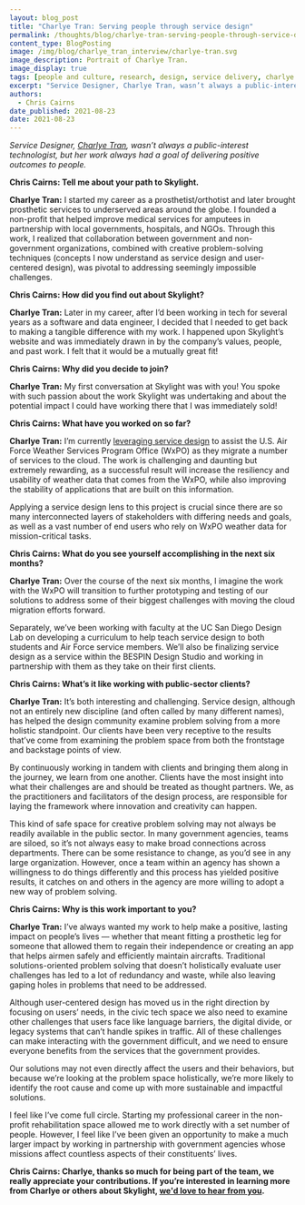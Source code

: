 ```yaml
---
layout: blog_post
title: "Charlye Tran: Serving people through service design"
permalink: /thoughts/blog/charlye-tran-serving-people-through-service-design/
content_type: BlogPosting
image: /img/blog/charlye_tran_interview/charlye-tran.svg
image_description: Portrait of Charlye Tran.
image_display: true
tags: [people and culture, research, design, service delivery, charlye tran]
excerpt: "Service Designer, Charlye Tran, wasn’t always a public-interest technologist, but her work always had a goal of delivering positive outcomes to people."
authors:
  - Chris Cairns
date_published: 2021-08-23
date: 2021-08-23
---
```


*Service Designer, [Charlye Tran](/company/about/#charlye-tran), wasn’t always a public-interest technologist, but her work always had a goal of delivering positive outcomes to people.*

**Chris Cairns: Tell me about your path to Skylight.**

**Charlye Tran:** I started my career as a prosthetist/orthotist and later brought prosthetic services to underserved areas around the globe. I founded a non-profit that helped improve medical services for amputees in partnership with local governments, hospitals, and NGOs. Through this work, I realized that collaboration between government and non-government organizations, combined with creative problem-solving techniques (concepts I now understand as service design and user-centered design), was pivotal to addressing seemingly impossible challenges.

**Chris Cairns: How did you find out about Skylight?**

**Charlye Tran:** Later in my career, after I’d been working in tech for several years as a software and data engineer, I decided that I needed to get back to making a tangible difference with my work. I happened upon Skylight’s website and was immediately drawn in by the company’s values, people, and past work. I felt that it would be a mutually great fit!

**Chris Cairns: Why did you decide to join?**

**Charlye Tran:** My first conversation at Skylight was with you! You spoke with such passion about the work Skylight was undertaking and about the potential impact I could have working there that I was immediately sold!

**Chris Cairns: What have you worked on so far?**

**Charlye Tran:** I’m currently [leveraging service design](/work/experience/usaf-service-design-capacity-building/) to assist the U.S. Air Force Weather Services Program Office (WxPO) as they migrate a number of services to the cloud. The work is challenging and daunting but extremely rewarding, as a successful result will increase the resiliency and usability of weather data that comes from the WxPO, while also improving the stability of applications that are built on this information.

Applying a service design lens to this project is crucial since there are so many interconnected layers of stakeholders with differing  needs and goals, as well as a vast number of end users who rely on WxPO weather data for mission-critical tasks.

**Chris Cairns: What do you see yourself accomplishing in the next six months?**

**Charlye Tran:** Over the course of the next six months, I imagine the work with the WxPO will transition to further prototyping and testing of our solutions to address some of their biggest challenges with moving the cloud migration efforts forward.

Separately, we’ve been working with faculty at the UC San Diego Design Lab on developing a curriculum to help teach service design to both students and Air Force service members. We’ll also be finalizing service design as a service within the BESPIN Design Studio and working in partnership with them as they take on their first clients.

**Chris Cairns: What’s it like working with public-sector clients?**

**Charlye Tran:** It’s both interesting and challenging. Service design, although not an entirely new discipline (and often called by many different names), has helped the design community examine problem solving from a more holistic standpoint. Our clients have been very receptive to the results that’ve come from examining the problem space from both the frontstage and backstage points of view.

By continuously working in tandem with clients and bringing them along in the journey, we learn from one another. Clients have the most insight into what their challenges are and should be treated as thought partners. We, as the practitioners and facilitators of the design process, are responsible for laying the framework where innovation and creativity can happen.

This kind of safe space for creative problem solving may not always be readily available in the public sector. In many government agencies, teams are siloed, so it’s not always easy to make broad connections across departments. There can be some resistance to change, as you’d see in any large organization. However, once a team within an agency has shown a willingness to do things differently and this process has yielded positive results, it catches on and others in the agency are more willing to adopt a new way of problem solving.

**Chris Cairns: Why is this work important to you?**

**Charlye Tran:** I’ve always wanted my work to help make a positive, lasting impact on people’s lives — whether that meant fitting a prosthetic leg for someone that allowed them to regain their independence or creating an app that helps airmen safely and efficiently maintain aircrafts. Traditional solutions-oriented problem solving that doesn’t holistically evaluate user challenges has led to a lot of redundancy and waste, while also leaving gaping holes in problems that need to be addressed.

Although user-centered design has moved us in the right direction by focusing on users’ needs, in the civic tech space we also need to examine other challenges that users face like language barriers, the digital divide, or legacy systems that can’t handle spikes in traffic. All of these challenges can make interacting with the government difficult, and we need to ensure everyone benefits from the services that the government provides.

Our solutions may not even directly affect the users and their behaviors, but because we’re looking at the problem space holistically, we’re more likely to identify the root cause and come up with more sustainable and impactful solutions.

I feel like I’ve come full circle. Starting my professional career in the non-profit rehabilitation space allowed me to work directly with a set number of people. However, I feel like I’ve been given an opportunity to make a much larger impact by working in partnership with government agencies whose missions affect countless aspects of their constituents’ lives.

**Chris Cairns: Charlye, thanks so much for being part of the team, we really appreciate your contributions. If you’re interested in learning more from Charlye or others about Skylight, [we'd love to hear from you](/connect/contact/).**
